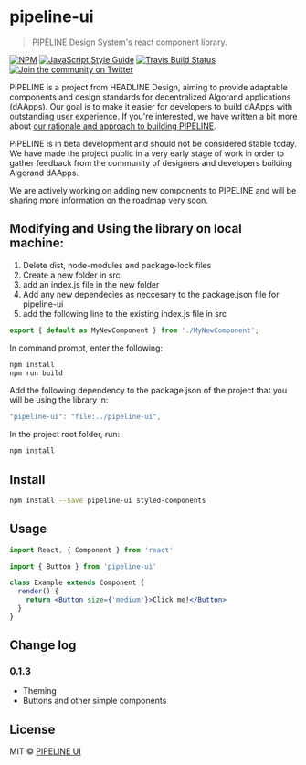 # pipeline-ui

> PIPELINE Design System&#x27;s react component library.

[![NPM](https://img.shields.io/npm/v/pipeline-ui.svg)](https://www.npmjs.com/package/pipeline-ui)
[![JavaScript Style Guide](https://img.shields.io/badge/code_style-standard-brightgreen.svg)](https://standardjs.com)
[![Travis Build Status](https://travis-ci.com/headline-design/pipeline-ui.svg?branch=master)](https://travis-ci.com/headline-design/pipeline-ui)
[![Join the community on Twitter](https://twitter.com)](https://twitter.com/headline_crypto)

PIPELINE is a project from HEADLINE Design, aiming to provide adaptable components and design standards for decentralized Algorand applications (dAApps). Our goal is to make it easier for developers to build dAApps with outstanding user experience. If you're interested, we have written a bit more about [our rationale and approach to building PIPELINE](https://www.reddit.com/r/HEADLINECrypto).

PIPELINE is in beta development and should not be considered stable today. We have made the project public in a very early stage of work in order to gather feedback from the community of designers and developers building Algorand dAApps.

We are actively working on adding new components to PIPELINE and will be sharing more information on the roadmap very soon.

## Modifying and Using the library on local machine:
1. Delete dist, node-modules and package-lock files
2. Create a new folder in src
3. add an index.js file in the new folder
4. Add any new dependecies as neccesary to the package.json file for pipeline-ui
5. add the following line to the existing index.js file in src
```jsx
export { default as MyNewComponent } from './MyNewComponent';
```
In command prompt, enter the following: 

```bash cd pipeline-ui
npm install
npm run build
```

Add the following dependency to the package.json of the project that you will be using the library in:

```jsx
"pipeline-ui": "file:../pipeline-ui",
```

In the project root folder, run: 
```bash 
npm install
```

## Install

```bash
npm install --save pipeline-ui styled-components
```

## Usage

```jsx
import React, { Component } from 'react'

import { Button } from 'pipeline-ui'

class Example extends Component {
  render() {
    return <Button size={'medium'}>Click me!</Button>
  }
}
```

## Change log

### 0.1.3

- Theming
- Buttons and other simple components

## License

MIT © [PIPELINE UI](https://github.com/headline-design/pipeline-ui)
